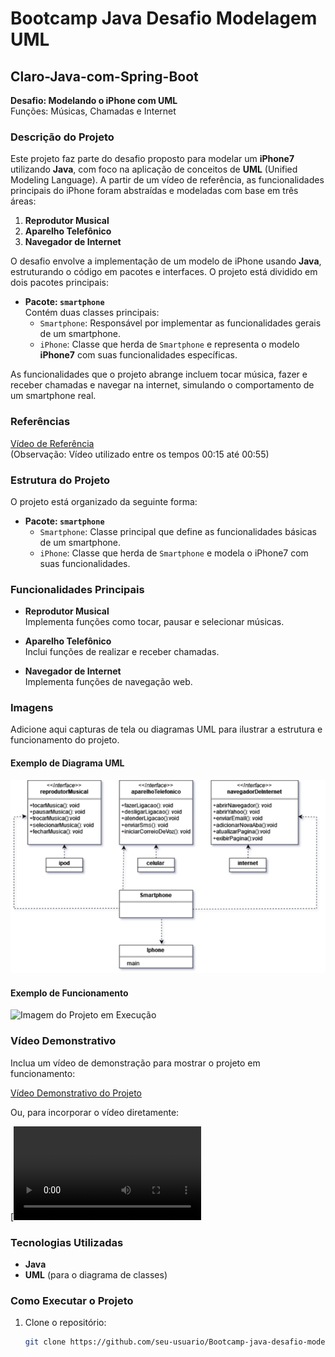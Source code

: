 # Bootcamp Java Desafio Modelagem UML

## Claro-Java-com-Spring-Boot

**Desafio: Modelando o iPhone com UML**  
Funções: Músicas, Chamadas e Internet


### Descrição do Projeto

Este projeto faz parte do desafio proposto para modelar um **iPhone7** utilizando **Java**, com foco na aplicação de conceitos de **UML** (Unified Modeling Language). A partir de um vídeo de referência, as funcionalidades principais do iPhone foram abstraídas e modeladas com base em três áreas:

1. **Reprodutor Musical**
2. **Aparelho Telefônico**
3. **Navegador de Internet**

O desafio envolve a implementação de um modelo de iPhone usando **Java**, estruturando o código em pacotes e interfaces. O projeto está dividido em dois pacotes principais:

- **Pacote: `smartphone`**  
  Contém duas classes principais:
    - `Smartphone`: Responsável por implementar as funcionalidades gerais de um smartphone.
    - `iPhone`: Classe que herda de `Smartphone` e representa o modelo **iPhone7** com suas funcionalidades específicas.

As funcionalidades que o projeto abrange incluem tocar música, fazer e receber chamadas e navegar na internet, simulando o comportamento de um smartphone real.

### Referências

[Vídeo de Referência](https://www.youtube.com/watch?v=9ou608QQRq8)  
(Observação: Vídeo utilizado entre os tempos 00:15 até 00:55)

### Estrutura do Projeto

O projeto está organizado da seguinte forma:

- **Pacote: `smartphone`**
    - `Smartphone`: Classe principal que define as funcionalidades básicas de um smartphone.
    - `iPhone`: Classe que herda de `Smartphone` e modela o iPhone7 com suas funcionalidades.

### Funcionalidades Principais

- **Reprodutor Musical**  
  Implementa funções como tocar, pausar e selecionar músicas.

- **Aparelho Telefônico**  
  Inclui funções de realizar e receber chamadas.

- **Navegador de Internet**  
  Implementa funções de navegação web.

### Imagens

Adicione aqui capturas de tela ou diagramas UML para ilustrar a estrutura e funcionamento do projeto.

#### Exemplo de Diagrama UML
![Diagrama UML do Projeto](./src/images/iphone7.drawio.png)

#### Exemplo de Funcionamento
![Imagem do Projeto em Execução](./src/imagens/execucao.png)

### Vídeo Demonstrativo

Inclua um vídeo de demonstração para mostrar o projeto em funcionamento:

[Vídeo Demonstrativo do Projeto](https://www.youtube.com/SEU-VIDEO-AQUI)

Ou, para incorporar o vídeo diretamente:

[![Assista ao vídeo](./src/images/execucaoJava.mp4)

### Tecnologias Utilizadas

- **Java**
- **UML** (para o diagrama de classes)

### Como Executar o Projeto

1. Clone o repositório:
   ```bash
   git clone https://github.com/seu-usuario/Bootcamp-java-desafio-modelagem-uml.git

